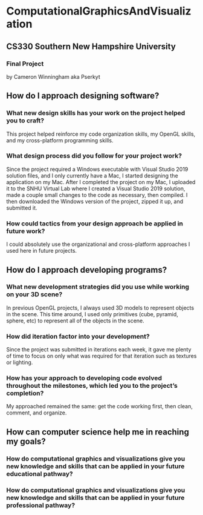 # ComputationalGraphicsAndVisualization
## CS330 Southern New Hampshire University
### Final Project
by Cameron Winningham aka Pserkyt

## How do I approach designing software?
### What new design skills has your work on the project helped you to craft?
This project helped reinforce my code organization skills, my OpenGL skills, and my cross-platform programming skills.
### What design process did you follow for your project work?
Since the project required a Windows executable with Visual Studio 2019 solution files, and I only currently have a Mac, I started designing the application on my Mac. After I completed the project on my Mac, I uploaded it to the SNHU Virtual Lab where I created a Visual Studio 2019 solution, made a couple small changes to the code as necessary, then compiled. I then downloaded the Windows version of the project, zipped it up, and submitted it.
### How could tactics from your design approach be applied in future work?
I could absolutely use the organizational and cross-platform approaches I used here in future projects.

## How do I approach developing programs?
### What new development strategies did you use while working on your 3D scene?
In previous OpenGL projects, I always used 3D models to represent objects in the scene. This time around, I used only primitives (cube, pyramid, sphere, etc) to represent all of the objects in the scene.
### How did iteration factor into your development?
Since the project was submitted in iterations each week, it gave me plenty of time to focus on only what was required for that iteration such as textures or lighting.
### How has your approach to developing code evolved throughout the milestones, which led you to the project’s completion?
My approached remained the same: get the code working first, then clean, comment, and organize.

## How can computer science help me in reaching my goals?
### How do computational graphics and visualizations give you new knowledge and skills that can be applied in your future educational pathway?

### How do computational graphics and visualizations give you new knowledge and skills that can be applied in your future professional pathway?

